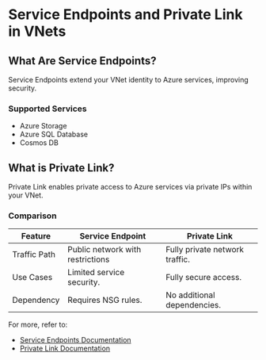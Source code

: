 
# Service Endpoints and Private Link in VNets

## What Are Service Endpoints?
Service Endpoints extend your VNet identity to Azure services, improving security.

### Supported Services
- Azure Storage
- Azure SQL Database
- Cosmos DB

## What is Private Link?
Private Link enables private access to Azure services via private IPs within your VNet.

### Comparison
| **Feature**        | **Service Endpoint**             | **Private Link**               |
|---------------------|----------------------------------|---------------------------------|
| Traffic Path        | Public network with restrictions| Fully private network traffic. |
| Use Cases           | Limited service security.       | Fully secure access.           |
| Dependency          | Requires NSG rules.             | No additional dependencies.    |

For more, refer to:
- [Service Endpoints Documentation](https://learn.microsoft.com/azure/virtual-network/virtual-network-service-endpoints-overview?WT.mc_id=%3Fwt.mc_id%3Dstudentamb_260352)
- [Private Link Documentation](https://learn.microsoft.com/azure/private-link/?WT.mc_id=%3Fwt.mc_id%3Dstudentamb_260352)
